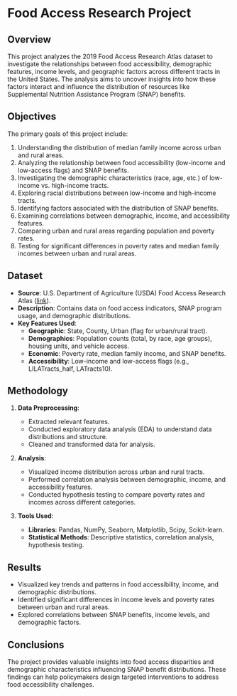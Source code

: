 # Food Access Research Project

## Overview
This project analyzes the 2019 Food Access Research Atlas dataset to investigate the relationships between food accessibility, demographic features, income levels, and geographic factors across different tracts in the United States. The analysis aims to uncover insights into how these factors interact and influence the distribution of resources like Supplemental Nutrition Assistance Program (SNAP) benefits.

## Objectives
The primary goals of this project include:
1. Understanding the distribution of median family income across urban and rural areas.
2. Analyzing the relationship between food accessibility (low-income and low-access flags) and SNAP benefits.
3. Investigating the demographic characteristics (race, age, etc.) of low-income vs. high-income tracts.
4. Exploring racial distributions between low-income and high-income tracts.
5. Identifying factors associated with the distribution of SNAP benefits.
6. Examining correlations between demographic, income, and accessibility features.
7. Comparing urban and rural areas regarding population and poverty rates.
8. Testing for significant differences in poverty rates and median family incomes between urban and rural areas.

## Dataset
- **Source**: U.S. Department of Agriculture (USDA) Food Access Research Atlas ([link](https://www.ers.usda.gov/data-products/food-access-research-atlas/download-the-data/)).
- **Description**: Contains data on food access indicators, SNAP program usage, and demographic distributions.
- **Key Features Used**:
  - **Geographic**: State, County, Urban (flag for urban/rural tract).
  - **Demographics**: Population counts (total, by race, age groups), housing units, and vehicle access.
  - **Economic**: Poverty rate, median family income, and SNAP benefits.
  - **Accessibility**: Low-income and low-access flags (e.g., LILATracts_half, LATracts10).

## Methodology
1. **Data Preprocessing**:
   - Extracted relevant features.
   - Conducted exploratory data analysis (EDA) to understand data distributions and structure.
   - Cleaned and transformed data for analysis.

2. **Analysis**:
   - Visualized income distribution across urban and rural tracts.
   - Performed correlation analysis between demographic, income, and accessibility features.
   - Conducted hypothesis testing to compare poverty rates and incomes across different categories.

3. **Tools Used**:
   - **Libraries**: Pandas, NumPy, Seaborn, Matplotlib, Scipy, Scikit-learn.
   - **Statistical Methods**: Descriptive statistics, correlation analysis, hypothesis testing.

## Results
- Visualized key trends and patterns in food accessibility, income, and demographic distributions.
- Identified significant differences in income levels and poverty rates between urban and rural areas.
- Explored correlations between SNAP benefits, income levels, and demographic factors.

## Conclusions
The project provides valuable insights into food access disparities and demographic characteristics influencing SNAP benefit distributions. These findings can help policymakers design targeted interventions to address food accessibility challenges.

